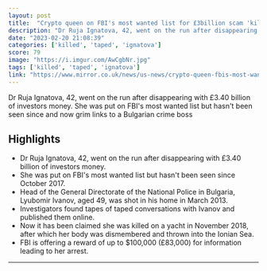 ```yaml
---
layout: post
title:  "Crypto queen on FBI's most wanted list for £3billion scam 'killed on yacht'"
description: "Dr Ruja Ignatova, 42, went on the run after disappearing with £3.40 billion of investors money. She was put on FBI's most wanted list but hasn't been seen since and now grim links to a Bulgarian crime boss"
date: "2023-02-20 21:08:39"
categories: ['killed', 'taped', 'ignatova']
score: 79
image: "https://i.imgur.com/AwCgbNr.jpg"
tags: ['killed', 'taped', 'ignatova']
link: "https://www.mirror.co.uk/news/us-news/crypto-queen-fbis-most-wanted-29264387"
---
```


Dr Ruja Ignatova, 42, went on the run after disappearing with £3.40 billion of investors money. She was put on FBI's most wanted list but hasn't been seen since and now grim links to a Bulgarian crime boss

## Highlights

- Dr Ruja Ignatova, 42, went on the run after disappearing with £3.40 billion of investors money.
- She was put on FBI's most wanted list but hasn't been seen since October 2017.
- Head of the General Directorate of the National Police in Bulgaria, Lyubomir Ivanov, aged 49, was shot in his home in March 2013.
- Investigators found tapes of taped conversations with Ivanov and published them online.
- Now it has been claimed she was killed on a yacht in November 2018, after which her body was dismembered and thrown into the Ionian Sea.
- FBI is offering a reward of up to $100,000 (£83,000) for information leading to her arrest.

---
